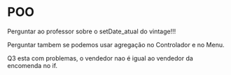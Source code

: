 # POO

Perguntar ao professor sobre o setDate_atual do vintage!!!

Perguntar tambem se podemos usar agregação no Controlador e no Menu.

Q3 esta com problemas, o vendedor nao é igual ao vendedor da encomenda no if.